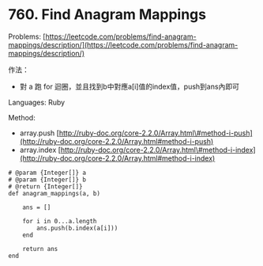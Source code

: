 # 760. Find Anagram Mappings

Problems: [https://leetcode.com/problems/find-anagram-mappings/description/](https://leetcode.com/problems/find-anagram-mappings/description/)

作法：

* 對 a 跑 for 迴圈，並且找到b中對應a\[i\]值的index值，push到ans內即可

Languages: Ruby

Method:

* array.push [http://ruby-doc.org/core-2.2.0/Array.html\#method-i-push](http://ruby-doc.org/core-2.2.0/Array.html#method-i-push) 
* array.index [http://ruby-doc.org/core-2.2.0/Array.html\#method-i-index](http://ruby-doc.org/core-2.2.0/Array.html#method-i-index)

```
# @param {Integer[]} a
# @param {Integer[]} b
# @return {Integer[]}
def anagram_mappings(a, b)

    ans = []

    for i in 0...a.length
        ans.push(b.index(a[i]))
    end

    return ans
end
```



